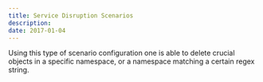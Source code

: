 ```yaml
---
title: Service Disruption Scenarios
description: 
date: 2017-01-04
---
```


Using this type of scenario configuration one is able to delete crucial objects in a specific namespace, or a namespace matching a certain regex string.

